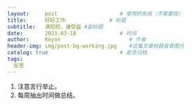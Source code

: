 ```yaml
---
layout:     post                    # 使用的布局（不需要改）
title:      好好工作              # 标题 
subtitle:   满招损，谦受益 #副标题
date:       2023-03-18              # 时间
author:     Keyon                      # 作者
header-img: img/post-bg-working.jpg    #这篇文章标题背景图片
catalog: true                       # 是否归档
tags:
  反思
---
```


1. 注意言行举止。
2. 每周抽出时间做总结。